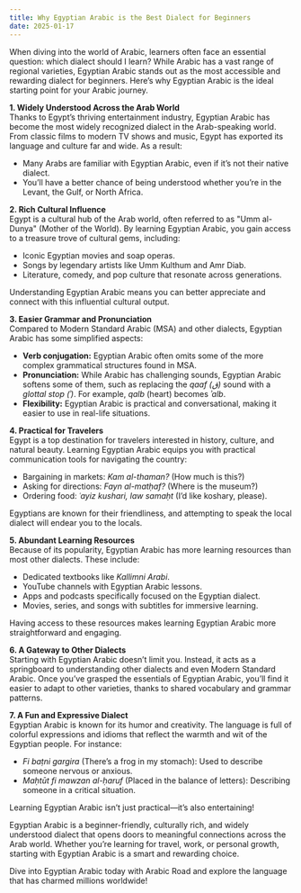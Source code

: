 ```yaml
---
title: Why Egyptian Arabic is the Best Dialect for Beginners
date: 2025-01-17
---
```


When diving into the world of Arabic, learners often face an essential question: which dialect should I learn? While Arabic has a vast range of regional varieties, Egyptian Arabic stands out as the most accessible and rewarding dialect for beginners. Here’s why Egyptian Arabic is the ideal starting point for your Arabic journey.

**1. Widely Understood Across the Arab World**  
Thanks to Egypt’s thriving entertainment industry, Egyptian Arabic has become the most widely recognized dialect in the Arab-speaking world. From classic films to modern TV shows and music, Egypt has exported its language and culture far and wide. As a result:

- Many Arabs are familiar with Egyptian Arabic, even if it’s not their native dialect.
- You’ll have a better chance of being understood whether you’re in the Levant, the Gulf, or North Africa.

**2. Rich Cultural Influence**  
Egypt is a cultural hub of the Arab world, often referred to as "Umm al-Dunya" (Mother of the World). By learning Egyptian Arabic, you gain access to a treasure trove of cultural gems, including:

- Iconic Egyptian movies and soap operas.
- Songs by legendary artists like Umm Kulthum and Amr Diab.
- Literature, comedy, and pop culture that resonate across generations.

Understanding Egyptian Arabic means you can better appreciate and connect with this influential cultural output.

**3. Easier Grammar and Pronunciation**  
Compared to Modern Standard Arabic (MSA) and other dialects, Egyptian Arabic has some simplified aspects:

- **Verb conjugation:** Egyptian Arabic often omits some of the more complex grammatical structures found in MSA.
- **Pronunciation:** While Arabic has challenging sounds, Egyptian Arabic softens some of them, such as replacing the _qaaf (ق)_ sound with a _glottal stop (ʾ)_. For example, _qalb_ (heart) becomes _ʾalb_.
- **Flexibility:** Egyptian Arabic is practical and conversational, making it easier to use in real-life situations.

**4. Practical for Travelers**  
Egypt is a top destination for travelers interested in history, culture, and natural beauty. Learning Egyptian Arabic equips you with practical communication tools for navigating the country:

- Bargaining in markets: _Kam al-thaman?_ (How much is this?)
- Asking for directions: _Fayn al-matḥaf?_ (Where is the museum?)
- Ordering food: _ʿayiz kushari, law samaḥt_ (I’d like koshary, please).

Egyptians are known for their friendliness, and attempting to speak the local dialect will endear you to the locals.

**5. Abundant Learning Resources**  
Because of its popularity, Egyptian Arabic has more learning resources than most other dialects. These include:

- Dedicated textbooks like _Kallimni Arabi_.
- YouTube channels with Egyptian Arabic lessons.
- Apps and podcasts specifically focused on the Egyptian dialect.
- Movies, series, and songs with subtitles for immersive learning.

Having access to these resources makes learning Egyptian Arabic more straightforward and engaging.

**6. A Gateway to Other Dialects**  
Starting with Egyptian Arabic doesn’t limit you. Instead, it acts as a springboard to understanding other dialects and even Modern Standard Arabic. Once you’ve grasped the essentials of Egyptian Arabic, you’ll find it easier to adapt to other varieties, thanks to shared vocabulary and grammar patterns.

**7. A Fun and Expressive Dialect**  
Egyptian Arabic is known for its humor and creativity. The language is full of colorful expressions and idioms that reflect the warmth and wit of the Egyptian people. For instance:

- _Fi baṭni gargira_ (There’s a frog in my stomach): Used to describe someone nervous or anxious.
- _Maḥtūt fi mawzan al-ḥaruf_ (Placed in the balance of letters): Describing someone in a critical situation.

Learning Egyptian Arabic isn’t just practical—it’s also entertaining!

Egyptian Arabic is a beginner-friendly, culturally rich, and widely understood dialect that opens doors to meaningful connections across the Arab world. Whether you’re learning for travel, work, or personal growth, starting with Egyptian Arabic is a smart and rewarding choice.

Dive into Egyptian Arabic today with Arabic Road and explore the language that has charmed millions worldwide!
